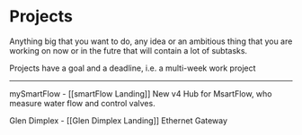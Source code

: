 # Projects
Anything big that you want to do, any idea or an ambitious thing that you are working on now or in the futre that will contain a lot of subtasks.

Projects have a goal and a deadline, i.e. a multi-week work project

---

mySmartFlow - [[smartFlow Landing]]
	New v4 Hub for MsartFlow, who measure water flow and control valves.

Glen Dimplex - [[Glen Dimplex Landing]]
	Ethernet Gateway